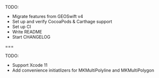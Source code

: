 TODO:

- Migrate features from GEOSwift v4
- Set up and verify CocoaPods & Carthage support
- Set up CI
- Write README
- Start CHANGELOG

===

TODO:

- Support Xcode 11
- Add convenience initiatlizers for MKMultiPolyline and MKMultiPolygon
